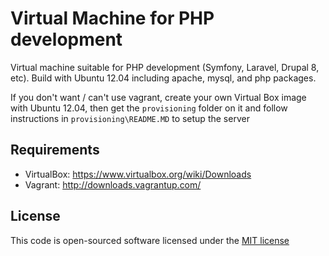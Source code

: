 # Virtual Machine for PHP development

Virtual machine suitable for PHP development (Symfony, Laravel, Drupal 8, etc).
Build with Ubuntu 12.04 including apache, mysql, and php packages.

If you don't want / can't use vagrant, create your own Virtual Box image with
Ubuntu 12.04, then get the `provisioning` folder on it and follow instructions
in `provisioning\README.MD` to setup the server


## Requirements

- VirtualBox: https://www.virtualbox.org/wiki/Downloads
- Vagrant: http://downloads.vagrantup.com/


##  License

This code is open-sourced software licensed under the
[MIT license](http://opensource.org/licenses/MIT)
